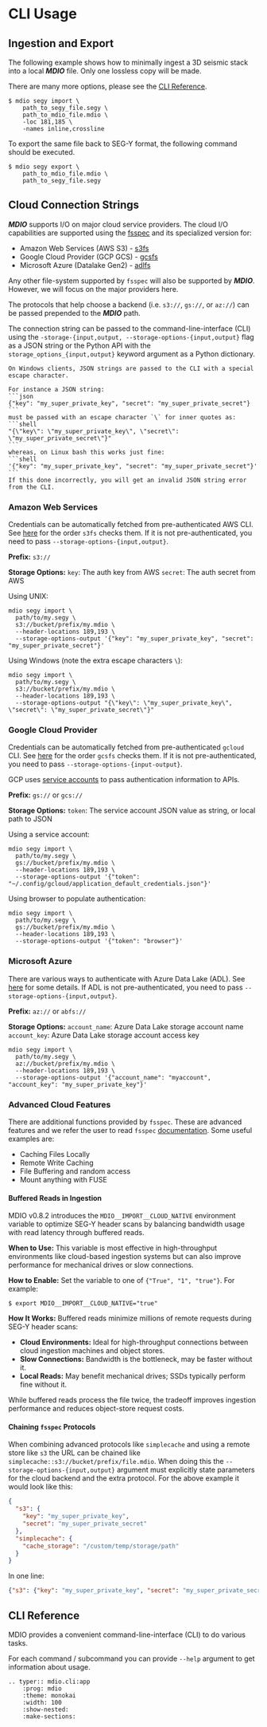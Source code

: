# CLI Usage

## Ingestion and Export

The following example shows how to minimally ingest a 3D seismic stack into
a local **_MDIO_** file. Only one lossless copy will be made.

There are many more options, please see the [CLI Reference](#cli-reference).

```shell
$ mdio segy import \
    path_to_segy_file.segy \
    path_to_mdio_file.mdio \
    -loc 181,185 \
    -names inline,crossline
```

To export the same file back to SEG-Y format, the following command
should be executed.

```shell
$ mdio segy export \
    path_to_mdio_file.mdio \
    path_to_segy_file.segy
```

## Cloud Connection Strings

**_MDIO_** supports I/O on major cloud service providers. The cloud I/O capabilities are
supported using the [fsspec](https://filesystem-spec.readthedocs.io/) and its specialized
version for:

- Amazon Web Services (AWS S3) - [s3fs](https://s3fs.readthedocs.io)
- Google Cloud Provider (GCP GCS) - [gcsfs](https://gcsfs.readthedocs.io)
- Microsoft Azure (Datalake Gen2) - [adlfs](https://github.com/fsspec/adlfs)

Any other file-system supported by `fsspec` will also be supported by **_MDIO_**. However,
we will focus on the major providers here.

The protocols that help choose a backend (i.e. `s3://`, `gs://`, or `az://`) can be passed
prepended to the **_MDIO_** path.

The connection string can be passed to the command-line-interface (CLI) using the
`-storage-{input,output, --storage-options-{input,output}` flag as a JSON string or the Python API with
the `storage_options_{input,output}` keyword argument as a Python dictionary.

````{warning}
On Windows clients, JSON strings are passed to the CLI with a special escape character.

For instance a JSON string:
```json
{"key": "my_super_private_key", "secret": "my_super_private_secret"}
```
must be passed with an escape character `\` for inner quotes as:
```shell
"{\"key\": \"my_super_private_key\", \"secret\": \"my_super_private_secret\"}"
```
whereas, on Linux bash this works just fine:
```shell
'{"key": "my_super_private_key", "secret": "my_super_private_secret"}'
```
If this done incorrectly, you will get an invalid JSON string error from the CLI.
````

### Amazon Web Services

Credentials can be automatically fetched from pre-authenticated AWS CLI.
See [here](https://s3fs.readthedocs.io/en/latest/index.html#credentials) for the order `s3fs`
checks them. If it is not pre-authenticated, you need to pass `--storage-options-{input,output}`.

**Prefix:**
`s3://`

**Storage Options:**
`key`: The auth key from AWS
`secret`: The auth secret from AWS

Using UNIX:

```shell
mdio segy import \
  path/to/my.segy \
  s3://bucket/prefix/my.mdio \
  --header-locations 189,193 \
  --storage-options-output '{"key": "my_super_private_key", "secret": "my_super_private_secret"}'
```

Using Windows (note the extra escape characters `\`):

```console
mdio segy import \
  path/to/my.segy \
  s3://bucket/prefix/my.mdio \
  --header-locations 189,193 \
  --storage-options-output "{\"key\": \"my_super_private_key\", \"secret\": \"my_super_private_secret\"}"
```

### Google Cloud Provider

Credentials can be automatically fetched from pre-authenticated `gcloud` CLI.
See [here](https://gcsfs.readthedocs.io/en/latest/#credentials) for the order `gcsfs`
checks them. If it is not pre-authenticated, you need to pass `--storage-options-{input-output}`.

GCP uses [service accounts](https://cloud.google.com/iam/docs/service-accounts) to pass
authentication information to APIs.

**Prefix:**
`gs://` or `gcs://`

**Storage Options:**
`token`: The service account JSON value as string, or local path to JSON

Using a service account:

```shell
mdio segy import \
  path/to/my.segy \
  gs://bucket/prefix/my.mdio \
  --header-locations 189,193 \
  --storage-options-output '{"token": "~/.config/gcloud/application_default_credentials.json"}'
```

Using browser to populate authentication:

```shell
mdio segy import \
  path/to/my.segy \
  gs://bucket/prefix/my.mdio \
  --header-locations 189,193 \
  --storage-options-output '{"token": "browser"}'
```

### Microsoft Azure

There are various ways to authenticate with Azure Data Lake (ADL).
See [here](https://github.com/fsspec/adlfs#details) for some details.
If ADL is not pre-authenticated, you need to pass `--storage-options-{input,output}`.

**Prefix:**
`az://` or `abfs://`

**Storage Options:**
`account_name`: Azure Data Lake storage account name
`account_key`: Azure Data Lake storage account access key

```shell
mdio segy import \
  path/to/my.segy \
  az://bucket/prefix/my.mdio \
  --header-locations 189,193 \
  --storage-options-output '{"account_name": "myaccount", "account_key": "my_super_private_key"}'
```

### Advanced Cloud Features

There are additional functions provided by `fsspec`. These are advanced features and we refer
the user to read `fsspec` [documentation](https://filesystem-spec.readthedocs.io/en/latest/features.html).
Some useful examples are:

- Caching Files Locally
- Remote Write Caching
- File Buffering and random access
- Mount anything with FUSE

#### Buffered Reads in Ingestion

MDIO v0.8.2 introduces the `MDIO__IMPORT__CLOUD_NATIVE` environment variable to optimize
SEG-Y header scans by balancing bandwidth usage with read latency through buffered reads.

**When to Use:** This variable is most effective in high-throughput environments like cloud-based ingestion
systems but can also improve performance for mechanical drives or slow connections.

**How to Enable:** Set the variable to one of `{"True", "1", "true"}`. For example:

```console
$ export MDIO__IMPORT__CLOUD_NATIVE="true"
```

**How It Works:** Buffered reads minimize millions of remote requests during SEG-Y header scans:

- **Cloud Environments:** Ideal for high-throughput connections between cloud ingestion
  machines and object stores.
- **Slow Connections:** Bandwidth is the bottleneck, may be faster without it.
- **Local Reads:** May benefit mechanical drives; SSDs typically perform fine without it.

While buffered reads process the file twice, the tradeoff improves ingestion performance and
reduces object-store request costs.

#### Chaining `fsspec` Protocols

When combining advanced protocols like `simplecache` and using a remote store like `s3` the
URL can be chained like `simplecache::s3://bucket/prefix/file.mdio`. When doing this the
`--storage-options-{input,output}` argument must explicitly state parameters for the cloud backend and the
extra protocol. For the above example it would look like this:

```json
{
  "s3": {
    "key": "my_super_private_key",
    "secret": "my_super_private_secret"
  },
  "simplecache": {
    "cache_storage": "/custom/temp/storage/path"
  }
}
```

In one line:

```json
{"s3": {"key": "my_super_private_key", "secret": "my_super_private_secret"}, "simplecache": {"cache_storage": "/custom/temp/storage/path"}
```

## CLI Reference

MDIO provides a convenient command-line-interface (CLI) to do
various tasks.

For each command / subcommand you can provide `--help` argument to
get information about usage.

```{eval-rst}
.. typer:: mdio.cli:app
    :prog: mdio
    :theme: monokai
    :width: 100
    :show-nested:
    :make-sections:
```
